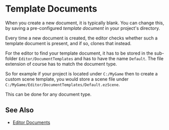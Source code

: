 # Template Documents

When you create a new document, it is typically blank. You can change this, by saving a pre-configured *template document* in your project's directory.

Every time a new document is created, the editor checks whether such a template document is present, and if so, clones that instead.

For the editor to find your template document, it has to be stored in the sub-folder `Editor/DocumentTemplates` and has to have the name `Default`. The file extension of course has to match the document type.

So for example if your project is located under `C:/MyGame` then to create a custom scene template, you would store a scene file under `C:/MyGame/Editor/DocumentTemplates/Default.ezScene`.

This can be done for any document type.

## See Also

* [Editor Documents](editor-documents.md)


